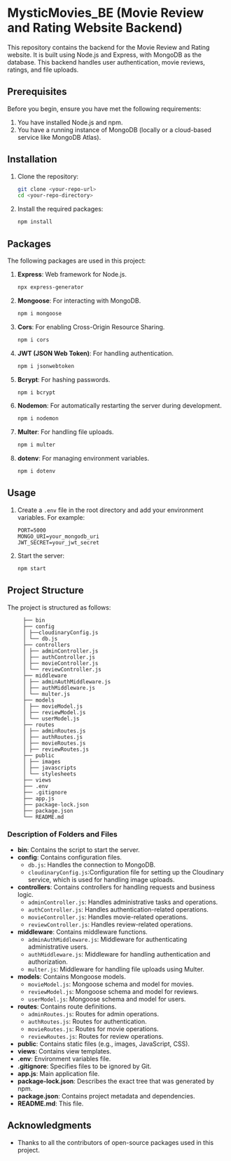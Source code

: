# MysticMovies_BE (Movie Review and Rating Website Backend)

This repository contains the backend for the Movie Review and Rating website. It is built using Node.js and Express, with MongoDB as the database. This backend handles user authentication, movie reviews, ratings, and file uploads.

## Prerequisites

Before you begin, ensure you have met the following requirements:
1. You have installed Node.js and npm.
2. You have a running instance of MongoDB (locally or a cloud-based service like MongoDB Atlas).

## Installation

1. Clone the repository:
    ```bash
    git clone <your-repo-url>
    cd <your-repo-directory>
    ```

2. Install the required packages:
    ```bash
    npm install
    ```

## Packages

The following packages are used in this project:

1. **Express**: Web framework for Node.js.
    ```bash
    npx express-generator
    ```

2. **Mongoose**: For interacting with MongoDB.
    ```bash
    npm i mongoose
    ```

3. **Cors**: For enabling Cross-Origin Resource Sharing.
    ```bash
    npm i cors
    ```

4. **JWT (JSON Web Token)**: For handling authentication.
    ```bash
    npm i jsonwebtoken
    ```

5. **Bcrypt**: For hashing passwords.
    ```bash
    npm i bcrypt
    ```

6. **Nodemon**: For automatically restarting the server during development.
    ```bash
    npm i nodemon
    ```

7. **Multer**: For handling file uploads.
    ```bash
    npm i multer
    ```

8. **dotenv**: For managing environment variables.
    ```bash
    npm i dotenv
    ```

## Usage

1. Create a `.env` file in the root directory and add your environment variables. For example:
    ```plaintext
    PORT=5000
    MONGO_URI=your_mongodb_uri
    JWT_SECRET=your_jwt_secret
    ```

2. Start the server:
    ```bash
    npm start
    ```

## Project Structure

The project is structured as follows:

         ├── bin
         ├── config
         │ ├──cloudinaryConfig.js
         │ └── db.js
         ├── controllers
         │ ├── adminController.js
         │ ├── authController.js
         │ ├── movieController.js
         │ └── reviewController.js
         ├── middleware
         │ ├── adminAuthMiddleware.js
         │ ├── authMiddleware.js
         │ └── multer.js
         ├── models
         │ ├── movieModel.js
         │ ├── reviewModel.js
         │ └── userModel.js
         ├── routes
         │ ├── adminRoutes.js
         │ ├── authRoutes.js
         │ ├── movieRoutes.js
         │ ├── reviewRoutes.js
         ├── public
         │ ├── images
         │ ├── javascripts
         │ └── stylesheets
         ├── views
         ├── .env
         ├── .gitignore
         ├── app.js
         ├── package-lock.json
         ├── package.json
         └── README.md

### Description of Folders and Files

- **bin**: Contains the script to start the server.
- **config**: Contains configuration files.
  - `db.js`: Handles the connection to MongoDB.
  - `cloudinaryConfig.js`:Configuration file for setting up the Cloudinary service, which is used for handling image uploads.
- **controllers**: Contains controllers for handling requests and business logic.
  - `adminController.js`: Handles administrative tasks and operations.
  - `authController.js`: Handles authentication-related operations.
  - `movieController.js`: Handles movie-related operations.
  - `reviewController.js`: Handles review-related operations.
- **middleware**: Contains middleware functions.
  - `adminAuthMiddleware.js`: Middleware for authenticating administrative users.
  - `authMiddleware.js`: Middleware for handling authentication and authorization.
  - `multer.js`: Middleware for handling file uploads using Multer.
- **models**: Contains Mongoose models.
  - `movieModel.js`: Mongoose schema and model for movies.
  - `reviewModel.js`: Mongoose schema and model for reviews.
  - `userModel.js`: Mongoose schema and model for users.
- **routes**: Contains route definitions.
  - `adminRoutes.js`: Routes for admin operations.
  - `authRoutes.js`: Routes for authentication.
  - `movieRoutes.js`: Routes for movie operations.
  - `reviewRoutes.js`: Routes for review operations.
- **public**: Contains static files (e.g., images, JavaScript, CSS).
- **views**: Contains view templates.
- **.env**: Environment variables file.
- **.gitignore**: Specifies files to be ignored by Git.
- **app.js**: Main application file.
- **package-lock.json**: Describes the exact tree that was generated by npm.
- **package.json**: Contains project metadata and dependencies.
- **README.md**: This file.

## Acknowledgments

- Thanks to all the contributors of open-source packages used in this project.




